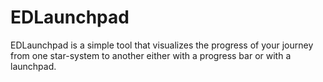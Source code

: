 # EDLaunchpad

EDLaunchpad is a simple tool that visualizes the progress of your journey from one star-system to another either with a progress bar or with a launchpad.
